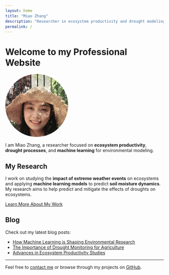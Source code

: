 ```yaml
---
layout: home
title: "Miao Zhang"
description: "Researcher in ecosystem productivity and drought modeling"
permalink: /
---
```


# Welcome to my Professional Website

<img src="/assets/images/Miao.jpg" alt="Miao Zhang" style="border-radius: 50%; width: 200px; height: 200px; object-fit: cover;" />

I am Miao Zhang, a researcher focused on **ecosystem productivity**, **drought processes**, and **machine learning** for environmental modeling.

## My Research

I work on studying the **impact of extreme weather events** on ecosystems and applying **machine learning models** to predict **soil moisture dynamics**. My research aims to help predict and mitigate the effects of droughts on ecosystems.

[Learn More About My Work](#)

## Blog

Check out my latest blog posts:

- [How Machine Learning is Shaping Environmental Research](#)
- [The Importance of Drought Monitoring for Agriculture](#)
- [Advances in Ecosystem Productivity Studies](#)

---

Feel free to [contact me](#) or browse through my projects on [GitHub](https://github.com/miaozhang).

